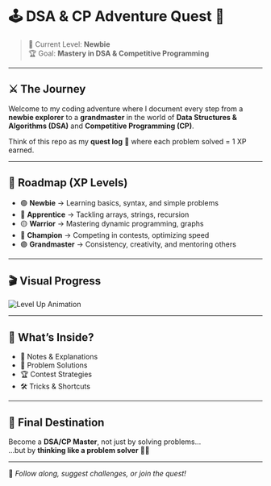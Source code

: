 # 🕹️ DSA & CP Adventure Quest 🎯

> 🚀 Current Level: **Newbie**  
> 🏆 Goal: **Mastery in DSA & Competitive Programming**  

---

## ⚔️ The Journey
Welcome to my coding adventure where I document every step from a **newbie explorer** to a **grandmaster** in the world of **Data Structures & Algorithms (DSA)** and **Competitive Programming (CP)**.  

Think of this repo as my **quest log** 🎒 where each problem solved = 1 XP earned.  

---

## 🧭 Roadmap (XP Levels)
- 🟢 **Newbie** → Learning basics, syntax, and simple problems  
- 🔵 **Apprentice** → Tackling arrays, strings, recursion  
- 🟡 **Warrior** → Mastering dynamic programming, graphs  
- 🔴 **Champion** → Competing in contests, optimizing speed  
- 🟣 **Grandmaster** → Consistency, creativity, and mentoring others  

---

## 🎬 Visual Progress
![Level Up Animation](https://media.giphy.com/media/9J7tdYltWyXIY/giphy.gif)  

---

## 📂 What’s Inside?
- 📘 Notes & Explanations  
- 🧩 Problem Solutions  
- 🏆 Contest Strategies  
- 🛠️ Tricks & Shortcuts  

---

## 🔮 Final Destination
Become a **DSA/CP Master**, not just by solving problems…  
…but by **thinking like a problem solver** 🧠✨  

---

👾 *Follow along, suggest challenges, or join the quest!*  
